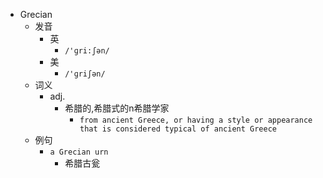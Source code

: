 - Grecian
  - 发音
    - 英
      - `/'ɡri:ʃən/`
    - 美
      - `/'ɡriʃən/`
  - 词义
    - adj.
      - 希腊的,希腊式的n希腊学家
        - `from ancient Greece, or having a style or appearance that is considered typical of ancient Greece`
  - 例句
    - `a Grecian urn`
      - 希腊古瓮

